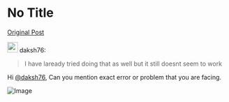 # No Title

[Original Post](https://discourse.onlinedegree.iitm.ac.in/t/161120/119)

<aside class="quote group-ds-students" data-username="daksh76" data-post="112" data-topic="161120">
<div class="title">
<div class="quote-controls"></div>
<img alt="" width="24" height="24" src="https://dub1.discourse-cdn.com/flex013/user_avatar/discourse.onlinedegree.iitm.ac.in/daksh76/48/67052_2.png" class="avatar"> daksh76:</div>
<blockquote>
<p>I have laready tried doing that as well but it still doesnt seem to work</p>
</blockquote>
</aside>
<p>Hi <a class="mention" href="/u/daksh76">@daksh76</a>, Can you mention exact error or problem that you are facing.</p>

![Image](https://dub1.discourse-cdn.com/flex013/user_avatar/discourse.onlinedegree.iitm.ac.in/daksh76/48/67052_2.png)